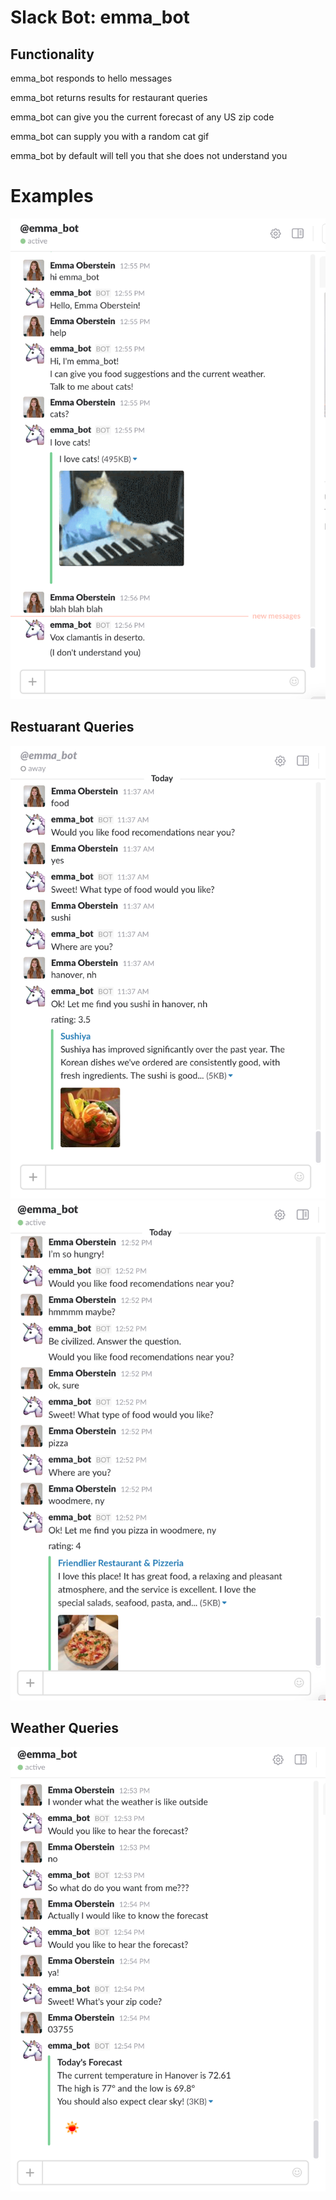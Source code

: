 # Slack Bot: emma_bot

## Functionality
emma_bot responds to hello messages

emma_bot returns results for restaurant queries

emma_bot can give you the current forecast of any US zip code

emma_bot can supply you with a random cat gif

emma_bot by default will tell you that she does not understand you

# Examples

![](imgs/message_examples.jpg)

## Restuarant Queries

![](imgs/restaurant_queries1.jpg)
![](imgs/restaurant_queries2.jpg)

## Weather Queries

![](imgs/weather_queries.jpg)
